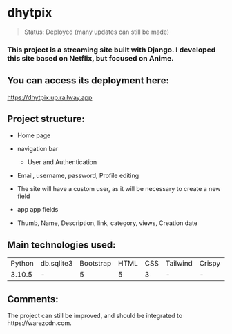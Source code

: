 # dhytpix
 
> Status: Deployed (many updates can still be made)

### This project is a streaming site built with Django. I developed this site based on Netflix, but focused on Anime.

## You can access its deployment here:
https://dhytpix.up.railway.app

## Project structure:

- Home page
- navigation bar
     - User and Authentication
- Email, username, password, Profile editing

- The site will have a custom user, as it will be necessary to create a new field

- app
app fields
- Thumb, Name, Description, link, category, views, Creation date
   
## Main technologies used:

<table>
  <tr>
    <td>Python</td>
    <td>db.sqlite3</td>
    <td>Bootstrap</td>
    <td>HTML</td>
    <td>CSS</td>
    <td>Tailwind</td>
    <td>Crispy</td>
    <td>ionicons</td>
  </tr>
  <tr>
    <td>3.10.5</td>
    <td>-</td>
    <td>5</td>
    <td>5</td>
    <td>3</td>
    <td>-</td>
    <td>-</td>
    <td>-</td>
  </tr>
</table>

## Comments:
<p>
The project can still be improved, and should be integrated to https://warezcdn.com.
</p>
